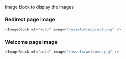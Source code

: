 Image block to display the images

### Redirect page image

```js
<ImageBlock ml="auto" image="/assets/redirect.png" />
```

### Welcome page image

```js
<ImageBlock ml="auto" image="/assets/welcome.png" />
```
